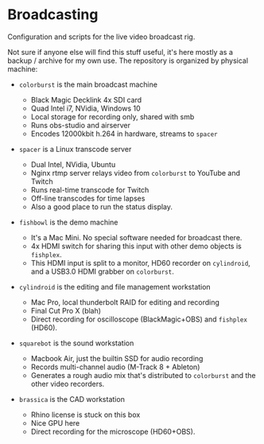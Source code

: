 # Broadcasting
Configuration and scripts for the live video broadcast rig.

Not sure if anyone else will find this stuff useful, it's here mostly as a backup / archive for my own use. The repository is organized by physical machine:

* `colorburst` is the main broadcast machine
	* Black Magic Decklink 4x SDI card
	* Quad Intel i7, NVidia, Windows 10
	* Local storage for recording only, shared with smb
	* Runs obs-studio and airserver
	* Encodes 12000kbit h.264 in hardware, streams to `spacer`

* `spacer` is a Linux transcode server
	* Dual Intel, NVidia, Ubuntu
	* Nginx rtmp server relays video from `colorburst` to YouTube and Twitch
	* Runs real-time transcode for Twitch
	* Off-line transcodes for time lapses
	* Also a good place to run the status display.

* `fishbowl` is the demo machine
   * It's a Mac Mini. No special software needed for broadcast there.
   * 4x HDMI switch for sharing this input with other demo objects is `fishplex`.
   * This HDMI input is split to a monitor, HD60 recorder on `cylindroid`, and a USB3.0 HDMI grabber on `colorburst`.

* `cylindroid` is the editing and file management workstation
	* Mac Pro, local thunderbolt RAID for editing and recording
	* Final Cut Pro X (blah)
	* Direct recording for oscilloscope (BlackMagic+OBS) and `fishplex` (HD60).

* `squarebot` is the sound workstation
	* Macbook Air, just the builtin SSD for audio recording
	* Records multi-channel audio (M-Track 8 + Ableton)
	* Generates a rough audio mix that's distributed to `colorburst` and the other video recorders.

* `brassica` is the CAD workstation
   * Rhino license is stuck on this box
   * Nice GPU here
   * Direct recording for the microscope (HD60+OBS).

